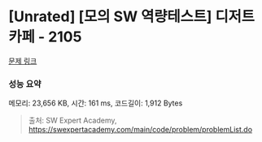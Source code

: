 # [Unrated] [모의 SW 역량테스트] 디저트 카페 - 2105 

[문제 링크](https://swexpertacademy.com/main/code/problem/problemDetail.do?contestProbId=AV5VwAr6APYDFAWu) 

### 성능 요약

메모리: 23,656 KB, 시간: 161 ms, 코드길이: 1,912 Bytes



> 출처: SW Expert Academy, https://swexpertacademy.com/main/code/problem/problemList.do